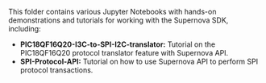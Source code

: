 This folder contains various Jupyter Notebooks with hands-on demonstrations and tutorials for working with the Supernova SDK, including:

- **PIC18QF16Q20-I3C-to-SPI-I2C-translator:** Tutorial on the PIC18QF16Q20 protocol translator feature with Supernova API.
- **SPI-Protocol-API:** Tutorial on how to use Supernova API to perform SPI protocol transactions.
